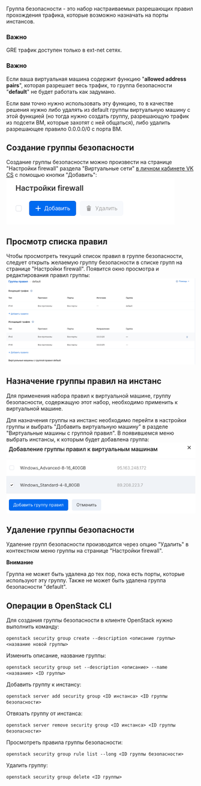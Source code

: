 Группа безопасности - это набор настраиваемых разрешающих правил прохождения трафика, которые возможно назначать на порты инстансов.

### Важно

GRE трафик доступен только в ext-net сетях.

### Важно

Если ваша виртуальная машина содержит функцию "**allowed address pairs**", которая разрешает весь трафик, то группа безопасности "**default**" не будет работать как задумано.

Если вам точно нужно использовать эту функцию, то в качестве решения нужно либо удалять из default группы виртуальную машину с этой функцией (но тогда нужно создать группу, разрешающую трафик из подсети ВМ, которые захотят с ней общаться), либо удалить разрешающее правило 0.0.0.0/0 с порта ВМ.

Создание группы безопасности
----------------------------

Создание группы безопасности можно произвести на странице "Настройки firewall" раздела "Виртуальные сети" [в личном кабинете VK CS](https://mcs.mail.ru/app/services/infra/shares/) с помощью кнопки "Добавить":![](./assets/1597681636745-snimok-ekrana-2020-08-17-v-19.27.03.png)

Просмотр списка правил
----------------------

Чтобы просмотреть текущий список правил в группе безопасности, следует открыть желаемую группу безопасности в списке групп на странице "Настройки firewall". Появится окно просмотра и редактирования правил группы:![](./assets/1597686452078-snimok-ekrana-2020-08-17-v-20.47.20.png)

Назначение группы правил на инстанс
-----------------------------------

Для применения набора правил к виртуальной машине, группу безопасности, содержащую этот набор, необходимо применить к виртуальной машине.

Для назначения группы на инстанс необходимо перейти в настройки группы и выбрать "Добавить виртуальную машину" в разделе "Виртуальные машины с группой правил". В появившемся меню выбрать инстансы, к которым будет добавлена группа:![](./assets/1597681979167-snimok-ekrana-2020-08-17-v-19.32.51.png)

Удаление группы безопасности
----------------------------

Удаление групп безопасности производится через опцию "Удалить" в контекстном меню группы на странице "Настройки firewall". 

**Внимание**

Группа не может быть удалена до тех пор, пока есть порты, которые используют эту группу. Также не может быть удалена группа безопасности "default".

Операции в OpenStack CLI
------------------------

Для создания группы безопасности в клиенте OpenStack нужно выполнить команду:

```
openstack security group create --description <описание группы> <название новой группы>
```

Изменить описание, название группы:

```
openstack security group set --description <описание> --name <название> <ID группы>
```

Добавить группу к инстансу:

```
openstack server add security group <ID инстанса> <ID группы безопасности>
```

Отвязать группу от инстанса:

```
openstack server remove security group <ID инстанса> <ID группы безопасности>
```

Просмотреть правила группы безопасности:

```
openstack security group rule list --long <ID группы безопасности>
```

Удалить группу:

```
openstack security group delete <ID группы>
```